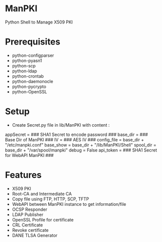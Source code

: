 # ManPKI
Python Shell to Manage X509 PKI

Prerequisites
==========================================
- python-configparser
- python-pyasn1
- python-scp
- python-ldap
- python-crontab
- python-daemonocle
- python-pycrypto
- python-OpenSSL

Setup
==========================================

- Create Secret.py file in lib/ManPKI with content :

appSecret = ### SHA1 Secret to encode password ###
base_dir = ### Base Dir of ManPKI ###
IV = ### AES IV ###
config_file = base_dir + "/etc/manpki.conf"
base_show = base_dir + "/lib/ManPKI/Shell"
spool_dir = base_dir + "/var/spool/manpki"
debug = False
api_token = ### SHA1 Secret for WebAPI ManPKI ###

Features
==========================================
- X509 PKI
- Root-CA and Intermediate CA
- Copy file using FTP, HTTP, SCP, TFTP
- WebAPI between ManPKI instance to get information/file
- OCSP Responder
- LDAP Publisher
- OpenSSL Profile for certificate
- CRL Certificate
- Revoke certificate
- DANE TLSA Generator
